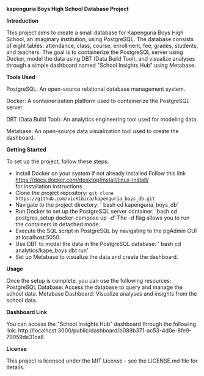 **kapenguria Boys High School Database Project**

**Introduction**

This project aims to create a small database for Kapenguria Boys High School, an imaginary institution, using PostgreSQL. The database consists of eight tables: attendance, class, course, enrollment, fee, grades, students, and teachers. The goal is to containerize the PostgreSQL server using Docker, model the data using DBT (Data Build Tool), and visualize analyses through a simple dashboard named "School Insights Hub" using Metabase.

**Tools Used**

PostgreSQL: An open-source relational database management system.

Docker: A containerization platform used to containerize the PostgreSQL server.

DBT (Data Build Tool): An analytics engineering tool used for modeling data.

Metabase: An open-source data visualization tool used to create the dashboard.

**Getting Started**

To set up the project, follow these steps:
- Install Docker on your system if not already installed.Follow this link https://docs.docker.com/desktop/install/linux-install/  
 for installation instructions
- Clone the project repository:
   `git clone https://github.com/vicKibira/kapenguria_boys_db.git`
- Navigate to the project directory:
   ' bash cd kapenguria_boys_db'
- Run Docker to set up the PostgreSQL server container:
   'bash cd postgres_setup docker-compose up -d'
  The -d flag allows you to run the containers in detached mode.
- Execute the SQL script in PostgreSQL by navigating to the pgAdmin GUI at localhost:5050.
- Use DBT to model the data in the PostgreSQL database:
  ' bash cd analytics/kape_boys dbt run'
- Set up Metabase to visualize the data and create the dashboard.
  
**Usage**

Once the setup is complete, you can use the following resources:
PostgreSQL Database: Access the database to query and manage the school data.
Metabase Dashboard: Visualize analyses and insights from the school data.

**Dashboard Link**

 You can access the "School Insights Hub" dashboard through the following link: 
  http://localhost:3000/public/dashboard/b089b371-ac53-4d0e-8fe9-79059de31ca8

**License**

This project is licensed under the MIT License - see the LICENSE.md file for details.

